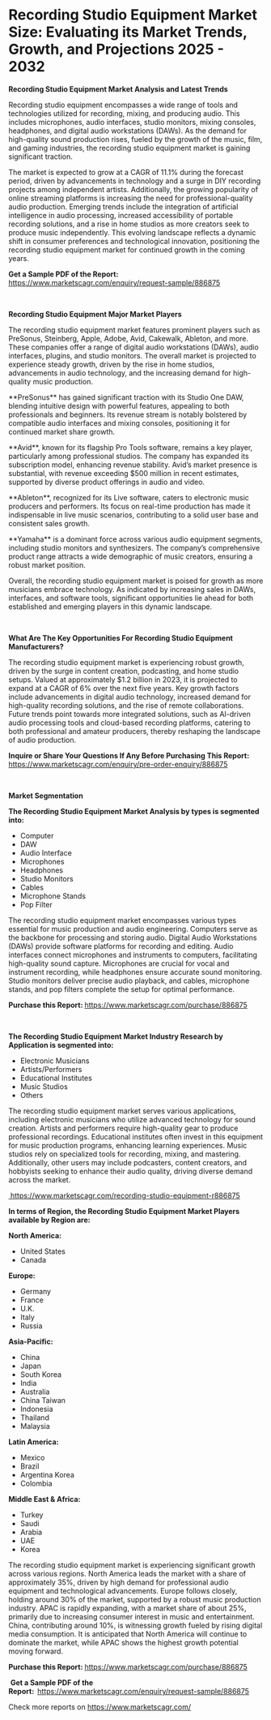 <p><h1>Recording Studio Equipment Market Size: Evaluating its Market Trends, Growth, and Projections 2025 - 2032</h1></p><p><strong>Recording Studio Equipment Market Analysis and Latest Trends</strong></p>
<p><p>Recording studio equipment encompasses a wide range of tools and technologies utilized for recording, mixing, and producing audio. This includes microphones, audio interfaces, studio monitors, mixing consoles, headphones, and digital audio workstations (DAWs). As the demand for high-quality sound production rises, fueled by the growth of the music, film, and gaming industries, the recording studio equipment market is gaining significant traction. </p><p>The market is expected to grow at a CAGR of 11.1% during the forecast period, driven by advancements in technology and a surge in DIY recording projects among independent artists. Additionally, the growing popularity of online streaming platforms is increasing the need for professional-quality audio production. Emerging trends include the integration of artificial intelligence in audio processing, increased accessibility of portable recording solutions, and a rise in home studios as more creators seek to produce music independently. This evolving landscape reflects a dynamic shift in consumer preferences and technological innovation, positioning the recording studio equipment market for continued growth in the coming years.</p></p>
<p><strong>Get a Sample PDF of the Report:&nbsp;</strong> <a href="https://www.marketscagr.com/enquiry/request-sample/886875?utm_campaign=3115&utm_medium=2&utm_source=Github&utm_content=ia&utm_term=04042025&utm_id=recording-studio-equipment">https://www.marketscagr.com/enquiry/request-sample/886875</a></p>
<p>&nbsp;</p>
<p><strong>Recording Studio Equipment Major Market Players</strong></p>
<p><p>The recording studio equipment market features prominent players such as PreSonus, Steinberg, Apple, Adobe, Avid, Cakewalk, Ableton, and more. These companies offer a range of digital audio workstations (DAWs), audio interfaces, plugins, and studio monitors. The overall market is projected to experience steady growth, driven by the rise in home studios, advancements in audio technology, and the increasing demand for high-quality music production.</p><p>**PreSonus** has gained significant traction with its Studio One DAW, blending intuitive design with powerful features, appealing to both professionals and beginners. Its revenue stream is notably bolstered by compatible audio interfaces and mixing consoles, positioning it for continued market share growth.</p><p>**Avid**, known for its flagship Pro Tools software, remains a key player, particularly among professional studios. The company has expanded its subscription model, enhancing revenue stability. Avid’s market presence is substantial, with revenue exceeding $500 million in recent estimates, supported by diverse product offerings in audio and video.</p><p>**Ableton**, recognized for its Live software, caters to electronic music producers and performers. Its focus on real-time production has made it indispensable in live music scenarios, contributing to a solid user base and consistent sales growth. </p><p>**Yamaha** is a dominant force across various audio equipment segments, including studio monitors and synthesizers. The company’s comprehensive product range attracts a wide demographic of music creators, ensuring a robust market position.</p><p>Overall, the recording studio equipment market is poised for growth as more musicians embrace technology. As indicated by increasing sales in DAWs, interfaces, and software tools, significant opportunities lie ahead for both established and emerging players in this dynamic landscape.</p></p>
<p>&nbsp;</p>
<p><strong>What Are The Key Opportunities For Recording Studio Equipment Manufacturers?</strong></p>
<p><p>The recording studio equipment market is experiencing robust growth, driven by the surge in content creation, podcasting, and home studio setups. Valued at approximately $1.2 billion in 2023, it is projected to expand at a CAGR of 6% over the next five years. Key growth factors include advancements in digital audio technology, increased demand for high-quality recording solutions, and the rise of remote collaborations. Future trends point towards more integrated solutions, such as AI-driven audio processing tools and cloud-based recording platforms, catering to both professional and amateur producers, thereby reshaping the landscape of audio production.</p></p>
<p><strong>Inquire or Share Your Questions If Any Before Purchasing This Report:</strong> <a href="https://www.marketscagr.com/enquiry/pre-order-enquiry/886875?utm_campaign=3115&utm_medium=2&utm_source=Github&utm_content=ia&utm_term=04042025&utm_id=recording-studio-equipment">https://www.marketscagr.com/enquiry/pre-order-enquiry/886875</a></p>
<p>&nbsp;</p>
<p><strong>Market Segmentation</strong></p>
<p><strong>The Recording Studio Equipment Market Analysis by types is segmented into:</strong></p>
<p><ul><li>Computer</li><li>DAW</li><li>Audio Interface</li><li>Microphones</li><li>Headphones</li><li>Studio Monitors</li><li>Cables</li><li>Microphone Stands</li><li>Pop Filter</li></ul></p>
<p><p>The recording studio equipment market encompasses various types essential for music production and audio engineering. Computers serve as the backbone for processing and storing audio. Digital Audio Workstations (DAWs) provide software platforms for recording and editing. Audio interfaces connect microphones and instruments to computers, facilitating high-quality sound capture. Microphones are crucial for vocal and instrument recording, while headphones ensure accurate sound monitoring. Studio monitors deliver precise audio playback, and cables, microphone stands, and pop filters complete the setup for optimal performance.</p></p>
<p><strong>Purchase this Report:&nbsp;</strong><a href="https://www.marketscagr.com/purchase/886875?utm_campaign=3115&utm_medium=2&utm_source=Github&utm_content=ia&utm_term=04042025&utm_id=recording-studio-equipment">https://www.marketscagr.com/purchase/886875</a></p>
<p>&nbsp;</p>
<p><strong>The Recording Studio Equipment Market Industry Research by Application is segmented into:</strong></p>
<p><ul><li>Electronic Musicians</li><li>Artists/Performers</li><li>Educational Institutes</li><li>Music Studios</li><li>Others</li></ul></p>
<p><p>The recording studio equipment market serves various applications, including electronic musicians who utilize advanced technology for sound creation. Artists and performers require high-quality gear to produce professional recordings. Educational institutes often invest in this equipment for music production programs, enhancing learning experiences. Music studios rely on specialized tools for recording, mixing, and mastering. Additionally, other users may include podcasters, content creators, and hobbyists seeking to enhance their audio quality, driving diverse demand across the market.</p></p>
<p><a href="https://www.marketscagr.com/recording-studio-equipment-r886875?utm_campaign=3115&utm_medium=2&utm_source=Github&utm_content=ia&utm_term=04042025&utm_id=recording-studio-equipment">&nbsp;https://www.marketscagr.com/recording-studio-equipment-r886875</a></p>
<p><strong>In terms of Region, the Recording Studio Equipment Market Players available by Region are:</strong></p>
<p>
    <p> <strong> North America: </strong>
        <ul>
            <li>United States</li>
            <li>Canada</li>
        </ul>
        </p> 
    <p> <strong> Europe: </strong>
        <ul>
            <li>Germany</li>
            <li>France</li>
            <li>U.K.</li>
            <li>Italy</li>
            <li>Russia</li>
        </ul>
        </p> 
    <p> <strong> Asia-Pacific: </strong>
        <ul>
            <li>China</li>
            <li>Japan</li>
            <li>South Korea</li>
            <li>India</li>
            <li>Australia</li>
            <li>China Taiwan</li>
            <li>Indonesia</li>
            <li>Thailand</li>
            <li>Malaysia</li>
        </ul>
        </p> 
    <p> <strong> Latin America: </strong>
        <ul>
            <li>Mexico</li>
            <li>Brazil</li>
            <li>Argentina Korea</li>
            <li>Colombia</li>
        </ul>
        </p> 
    <p> <strong> Middle East & Africa: </strong>
        <ul>
            <li>Turkey</li>
            <li>Saudi</li>
            <li>Arabia</li>
            <li>UAE</li>
            <li>Korea</li>
        </ul>
    </p>
    </p>
<p><p>The recording studio equipment market is experiencing significant growth across various regions. North America leads the market with a share of approximately 35%, driven by high demand for professional audio equipment and technological advancements. Europe follows closely, holding around 30% of the market, supported by a robust music production industry. APAC is rapidly expanding, with a market share of about 25%, primarily due to increasing consumer interest in music and entertainment. China, contributing around 10%, is witnessing growth fueled by rising digital media consumption. It is anticipated that North America will continue to dominate the market, while APAC shows the highest growth potential moving forward.</p></p>
<p><strong>Purchase this Report: </strong><a href="https://www.marketscagr.com/purchase/886875?utm_campaign=3115&utm_medium=2&utm_source=Github&utm_content=ia&utm_term=04042025&utm_id=recording-studio-equipment">https://www.marketscagr.com/purchase/886875</a></p>
<p>&nbsp;<strong>Get a Sample PDF of the Report:&nbsp;&nbsp;</strong><a href="https://www.marketscagr.com/enquiry/request-sample/886875?utm_campaign=3115&utm_medium=2&utm_source=Github&utm_content=ia&utm_term=04042025&utm_id=recording-studio-equipment">https://www.marketscagr.com/enquiry/request-sample/886875</a></p>
<p><strong></strong></p>
<p>Check more reports on <a href="https://www.marketscagr.com/?utm_campaign=3115&utm_medium=2&utm_source=Github&utm_content=ia&utm_term=04042025&utm_id=recording-studio-equipment">https://www.marketscagr.com/</a></p>